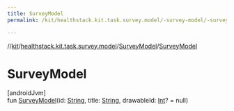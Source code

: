 ```yaml
---
title: SurveyModel
permalink: /kit/healthstack.kit.task.survey.model/-survey-model/-survey-model.html

---
```

//[kit](/kit.html)/[healthstack.kit.task.survey.model](../index.html)/[SurveyModel](index.html)/[SurveyModel](-survey-model.html)



# SurveyModel



[androidJvm]\
fun [SurveyModel](-survey-model.html)(id: [String](https://kotlinlang.org/api/latest/jvm/stdlib/kotlin/-string/index.html), title: [String](https://kotlinlang.org/api/latest/jvm/stdlib/kotlin/-string/index.html), drawableId: [Int](https://kotlinlang.org/api/latest/jvm/stdlib/kotlin/-int/index.html)? = null)




